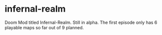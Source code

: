 # infernal-realm
Doom Mod titled Infernal-Realm. Still in alpha. The first episode only has 6 playable maps so far out of 9 planned.
